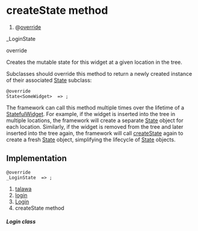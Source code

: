 
<div>

# createState method

</div>


<div>

1.  @[override](https://api.flutter.dev/flutter/dart-core/override-constant.html)

</div>

\_LoginState 


override




Creates the mutable state for this widget at a given location in the
tree.

Subclasses should override this method to return a newly created
instance of their associated
[State](https://api.flutter.dev/flutter/widgets/State-class.html)
subclass:

``` language-dart
@override
State<SomeWidget>  => ;
```

The framework can call this method multiple times over the lifetime of a
[StatefulWidget](https://api.flutter.dev/flutter/widgets/StatefulWidget-class.html).
For example, if the widget is inserted into the tree in multiple
locations, the framework will create a separate
[State](https://api.flutter.dev/flutter/widgets/State-class.html) object
for each location. Similarly, if the widget is removed from the tree and
later inserted into the tree again, the framework will call
[createState](../../views_pre_auth_screens_login/Login/createState.md)
again to create a fresh
[State](https://api.flutter.dev/flutter/widgets/State-class.html)
object, simplifying the lifecycle of
[State](https://api.flutter.dev/flutter/widgets/State-class.html)
objects.



## Implementation

``` language-dart
@override
_LoginState  => ;
```







1.  [talawa](../../index.md)
2.  [login](../../views_pre_auth_screens_login/)
3.  [Login](../../views_pre_auth_screens_login/Login-class.md)
4.  createState method

##### Login class







